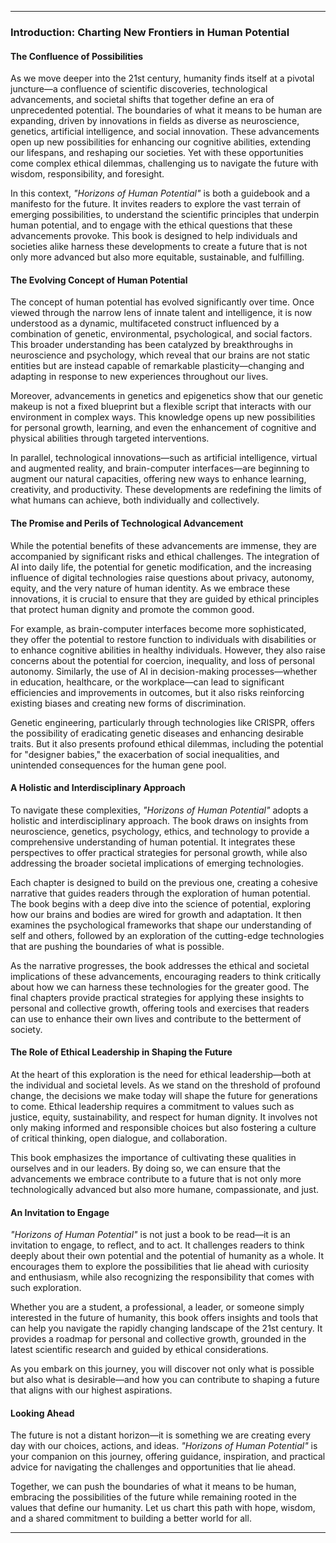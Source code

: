 
---

### **Introduction: Charting New Frontiers in Human Potential**

#### **The Confluence of Possibilities**
As we move deeper into the 21st century, humanity finds itself at a pivotal juncture—a confluence of scientific discoveries, technological advancements, and societal shifts that together define an era of unprecedented potential. The boundaries of what it means to be human are expanding, driven by innovations in fields as diverse as neuroscience, genetics, artificial intelligence, and social innovation. These advancements open up new possibilities for enhancing our cognitive abilities, extending our lifespans, and reshaping our societies. Yet with these opportunities come complex ethical dilemmas, challenging us to navigate the future with wisdom, responsibility, and foresight.

In this context, *"Horizons of Human Potential"* is both a guidebook and a manifesto for the future. It invites readers to explore the vast terrain of emerging possibilities, to understand the scientific principles that underpin human potential, and to engage with the ethical questions that these advancements provoke. This book is designed to help individuals and societies alike harness these developments to create a future that is not only more advanced but also more equitable, sustainable, and fulfilling.

#### **The Evolving Concept of Human Potential**
The concept of human potential has evolved significantly over time. Once viewed through the narrow lens of innate talent and intelligence, it is now understood as a dynamic, multifaceted construct influenced by a combination of genetic, environmental, psychological, and social factors. This broader understanding has been catalyzed by breakthroughs in neuroscience and psychology, which reveal that our brains are not static entities but are instead capable of remarkable plasticity—changing and adapting in response to new experiences throughout our lives.

Moreover, advancements in genetics and epigenetics show that our genetic makeup is not a fixed blueprint but a flexible script that interacts with our environment in complex ways. This knowledge opens up new possibilities for personal growth, learning, and even the enhancement of cognitive and physical abilities through targeted interventions.

In parallel, technological innovations—such as artificial intelligence, virtual and augmented reality, and brain-computer interfaces—are beginning to augment our natural capacities, offering new ways to enhance learning, creativity, and productivity. These developments are redefining the limits of what humans can achieve, both individually and collectively.

#### **The Promise and Perils of Technological Advancement**
While the potential benefits of these advancements are immense, they are accompanied by significant risks and ethical challenges. The integration of AI into daily life, the potential for genetic modification, and the increasing influence of digital technologies raise questions about privacy, autonomy, equity, and the very nature of human identity. As we embrace these innovations, it is crucial to ensure that they are guided by ethical principles that protect human dignity and promote the common good.

For example, as brain-computer interfaces become more sophisticated, they offer the potential to restore function to individuals with disabilities or to enhance cognitive abilities in healthy individuals. However, they also raise concerns about the potential for coercion, inequality, and loss of personal autonomy. Similarly, the use of AI in decision-making processes—whether in education, healthcare, or the workplace—can lead to significant efficiencies and improvements in outcomes, but it also risks reinforcing existing biases and creating new forms of discrimination.

Genetic engineering, particularly through technologies like CRISPR, offers the possibility of eradicating genetic diseases and enhancing desirable traits. But it also presents profound ethical dilemmas, including the potential for "designer babies," the exacerbation of social inequalities, and unintended consequences for the human gene pool.

#### **A Holistic and Interdisciplinary Approach**
To navigate these complexities, *"Horizons of Human Potential"* adopts a holistic and interdisciplinary approach. The book draws on insights from neuroscience, genetics, psychology, ethics, and technology to provide a comprehensive understanding of human potential. It integrates these perspectives to offer practical strategies for personal growth, while also addressing the broader societal implications of emerging technologies.

Each chapter is designed to build on the previous one, creating a cohesive narrative that guides readers through the exploration of human potential. The book begins with a deep dive into the science of potential, exploring how our brains and bodies are wired for growth and adaptation. It then examines the psychological frameworks that shape our understanding of self and others, followed by an exploration of the cutting-edge technologies that are pushing the boundaries of what is possible.

As the narrative progresses, the book addresses the ethical and societal implications of these advancements, encouraging readers to think critically about how we can harness these technologies for the greater good. The final chapters provide practical strategies for applying these insights to personal and collective growth, offering tools and exercises that readers can use to enhance their own lives and contribute to the betterment of society.

#### **The Role of Ethical Leadership in Shaping the Future**
At the heart of this exploration is the need for ethical leadership—both at the individual and societal levels. As we stand on the threshold of profound change, the decisions we make today will shape the future for generations to come. Ethical leadership requires a commitment to values such as justice, equity, sustainability, and respect for human dignity. It involves not only making informed and responsible choices but also fostering a culture of critical thinking, open dialogue, and collaboration.

This book emphasizes the importance of cultivating these qualities in ourselves and in our leaders. By doing so, we can ensure that the advancements we embrace contribute to a future that is not only more technologically advanced but also more humane, compassionate, and just.

#### **An Invitation to Engage**
*"Horizons of Human Potential"* is not just a book to be read—it is an invitation to engage, to reflect, and to act. It challenges readers to think deeply about their own potential and the potential of humanity as a whole. It encourages them to explore the possibilities that lie ahead with curiosity and enthusiasm, while also recognizing the responsibility that comes with such exploration.

Whether you are a student, a professional, a leader, or someone simply interested in the future of humanity, this book offers insights and tools that can help you navigate the rapidly changing landscape of the 21st century. It provides a roadmap for personal and collective growth, grounded in the latest scientific research and guided by ethical considerations.

As you embark on this journey, you will discover not only what is possible but also what is desirable—and how you can contribute to shaping a future that aligns with our highest aspirations.

#### **Looking Ahead**
The future is not a distant horizon—it is something we are creating every day with our choices, actions, and ideas. *"Horizons of Human Potential"* is your companion on this journey, offering guidance, inspiration, and practical advice for navigating the challenges and opportunities that lie ahead.

Together, we can push the boundaries of what it means to be human, embracing the possibilities of the future while remaining rooted in the values that define our humanity. Let us chart this path with hope, wisdom, and a shared commitment to building a better world for all.

---

